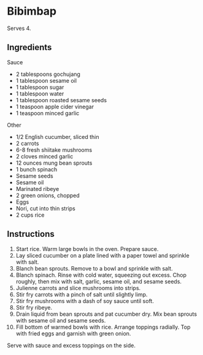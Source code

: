 # Bibimbap

Serves 4.

## Ingredients

Sauce
- 2 tablespoons gochujang
- 1 tablespoon sesame oil
- 1 tablespoon sugar
- 1 tablespoon water
- 1 tablespoon roasted sesame seeds
- 1 teaspoon apple cider vinegar
- 1 teaspoon minced garlic

Other
- 1/2 English cucumber, sliced thin
- 2 carrots
- 6-8 fresh shiitake mushrooms
- 2 cloves minced garlic
- 12 ounces mung bean sprouts
- 1 bunch spinach
- Sesame seeds
- Sesame oil
- Marinated ribeye
- 2 green onions, chopped
- Eggs
- Nori, cut into thin strips
- 2 cups rice

## Instructions

1. Start rice. Warm large bowls in the oven. Prepare sauce.
2. Lay sliced cucumber on a plate lined with a paper towel and sprinkle with salt.
3. Blanch bean sprouts. Remove to a bowl and sprinkle with salt.
4. Blanch spinach. Rinse with cold water, squeezing out excess. Chop roughly, then mix with salt, garlic, sesame oil, and sesame seeds.
5. Julienne carrots and slice mushrooms into strips.
6. Stir fry carrots with a pinch of salt until slightly limp.
7. Stir fry mushrooms with a dash of soy sauce until soft.
8. Stir fry ribeye.
9. Drain liquid from bean sprouts and pat cucumber dry. Mix bean sprouts with sesame oil and sesame seeds.
10. Fill bottom of warmed bowls with rice. Arrange toppings radially. Top with fried eggs and garnish with green onion.

Serve with sauce and excess toppings on the side.
